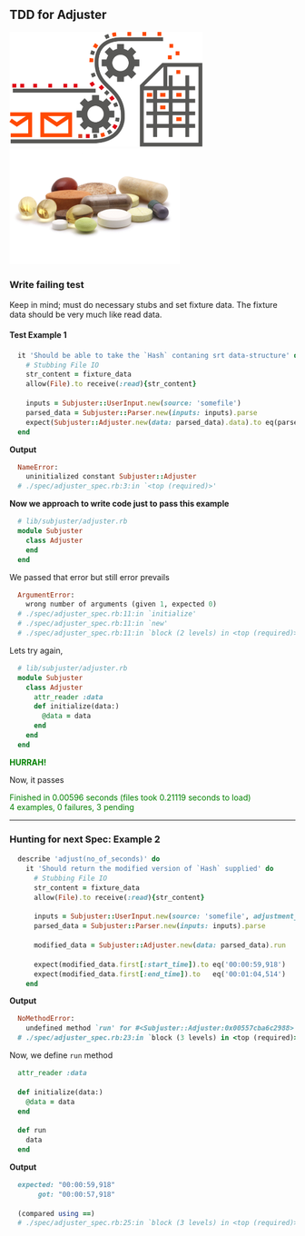 ## TDD for Adjuster
<img src="images/parser.png" width="340" style="padding-right: 40px"> <img src="images/supplements.png" width="300">

### Write failing test
Keep in mind; must do necessary stubs and set fixture data. The fixture data should be 
very much like read data. 

#### Test Example 1

```Ruby
  it 'Should be able to take the `Hash` contaning srt data-structure' do
    # Stubbing File IO
    str_content = fixture_data
    allow(File).to receive(:read){str_content}
    
    inputs = Subjuster::UserInput.new(source: 'somefile')
    parsed_data = Subjuster::Parser.new(inputs: inputs).parse
    expect(Subjuster::Adjuster.new(data: parsed_data).data).to eq(parsed_data)
  end
```

**Output**

```Ruby
  NameError:
    uninitialized constant Subjuster::Adjuster
  # ./spec/adjuster_spec.rb:3:in `<top (required)>'
```

**Now we approach to write code just to pass this example**

```Ruby
  # lib/subjuster/adjuster.rb
  module Subjuster
    class Adjuster
    end
  end
```

We passed that error but still error prevails

```Ruby
  ArgumentError:
    wrong number of arguments (given 1, expected 0)
  # ./spec/adjuster_spec.rb:11:in `initialize'
  # ./spec/adjuster_spec.rb:11:in `new'
  # ./spec/adjuster_spec.rb:11:in `block (2 levels) in <top (required)>'
```

Lets try again,

```Ruby
  # lib/subjuster/adjuster.rb
  module Subjuster
    class Adjuster
      attr_reader :data
      def initialize(data:)
        @data = data
      end
    end
  end
```

<b style="color: green">HURRAH!</b>

Now, it passes

<span style="color: green">
Finished in 0.00596 seconds (files took 0.21119 seconds to load)<br>
4 examples, 0 failures, 3 pending
</span>

---

### Hunting for next Spec: Example 2

```Ruby
  describe 'adjust(no_of_seconds)' do
    it 'Should return the modified version of `Hash` supplied' do
      # Stubbing File IO
      str_content = fixture_data
      allow(File).to receive(:read){str_content}
      
      inputs = Subjuster::UserInput.new(source: 'somefile', adjustment_in_sec: 2)
      parsed_data = Subjuster::Parser.new(inputs: inputs).parse
      
      modified_data = Subjuster::Adjuster.new(data: parsed_data).run
      
      expect(modified_data.first[:start_time]).to eq('00:00:59,918')
      expect(modified_data.first[:end_time]).to   eq('00:01:04,514')
    end
```

**Output**

```Ruby
  NoMethodError:
    undefined method `run' for #<Subjuster::Adjuster:0x00557cba6c2988>
  # ./spec/adjuster_spec.rb:23:in `block (3 levels) in <top (required)>'
```

Now, we define `run` method

```Ruby
  attr_reader :data

  def initialize(data:)
    @data = data
  end

  def run
    data
  end
```

**Output**
```Ruby
  expected: "00:00:59,918"
       got: "00:00:57,918"

  (compared using ==)
  # ./spec/adjuster_spec.rb:25:in `block (3 levels) in <top (required)>'
```
